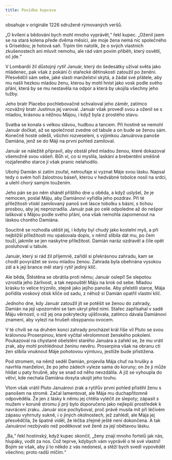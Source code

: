 ```yaml
---
title: Povídka kupcova
---
```


obsahuje v originále 1226 sdruženě rýmovaných veršů.

„O kvílení a bědování bych mohl mnoho vyprávět,“ řekl kupec. „Oženil jsem se na stará kolena přede dvěma měsíci, ale moje žena nemá nic společného s Griseldou; je hotová saň. Trpím tím natolik, že o svých vlastních zkušenostech ani mluvit nemohu, ale rád vám povím příběh, který osvětlí, oč jde.“

V Lombardii žil důstojný rytíř Január, který do šedesátky užíval světa jako mládenec, pak však z pokání či stařecké dětinskosti zatoužil po ženění. Přesvědčil sám sebe, jaké slasti manželství skýtá, a žádal své přátele, aby mu našli hezkou mladou ženu, kterou by mohl hníst jako vosk podle svého přání, která by se mu nestavěla na odpor a která by ukojila všechny jeho tužby.

Jeho bratr Placebo pochlebovačně schvaloval jeho záměr, zatímco rozvážný bratr Justinus jej varoval. Január však provedl svou a oženil se s mladou, krásnou a něžnou Májou, i když byla z prostého stavu.

Svatba se konala s velkou slávou, hudbou a tancem. Při hostině se nemohl Január dočkat, až se společnost zvedne od tabule a on bude se ženou sám. Konečně hosté odešli, všichni rozveseleni, s výjimkou Januárova panoše Damiána, jenž se do Máji na první pohled zamiloval.

Január se náležitě připravil, aby obstál před mladou ženou, které dokazoval všemožně svou vášeň. Bůh ví, co si myslila, laskání a brebentění směšně rozjařeného starce jí však pranic nelahodilo.

Ubohý Damián si zatím zoufal, netroufaje si vyznat Máje svou lásku. Napsal tedy o svém hoři žalostnou báseň, kterou v hedvábné tobolce nosil na srdci, a ulehl chorý samým toužením.

Jeho pán se po něm sháněl příštího dne u oběda, a když uslyšel, že je nemocen, poslal Máju, aby Damiánovi vyřídila jeho pozdrav. Při té příležitosti vtiskl zamilovaný panoš své lásce tobolku s básní, s tichou prosbou, aby jej neprozradila. Január pak po celé odpoledne až do nešpor laškoval s Májou podle svého přání, ona však nemohla zapomenout na láskou chorého Damiána.

Soucitně se rozhodla utěšit jej, i kdyby byl chudý jako kostelní myš, a při nejbližší příležitosti mu vpašovala dopis, v němž slíbila dát mu, po čem touží, jakmile se jen naskytne příležitost. Damián naráz ozdravěl a čile opět posluhoval u tabule.

Január, který si rád žil příjemně, zařídil si překrásnou zahradu, kam se chodil povyrážet se svou mladou ženou. Zahrada byla obehnána vysokou zdí a k její brance měl starý rytíř jediný klíč.

Ale běda, Štěstěna se obrátila proti němu; Január oslepl! Se slepotou vzrostla jeho žárlivost, a tak nepouštěl Máju na krok od sebe. Mladou krásku to velice trýznilo, stejně jako jejího panoše. Aby přelstili starce, Mája pořídila voskový otisk klíče od sadu, z něhož si Damián opatřil vlastní klíč.

Jednoho dne, kdy Január zatoužil jít se potěšit se ženou do zahrady, Damián na její upozornění se tam ukryl před nimi. Stařec zapřísahal v sadě Máju věrností, o níž jej ona pokrytecky ujišťovala, zatímco dávala Damiánovi znamení, aby vylezl na hrušeň obsypanou ovocem.

V té chvíli se na druhém konci zahrady procházel král říše vil Pluto se svou královnou Proserpinou, které vyčítal věrolomnost ženského pokolení. Poukazoval na chystané obelstění starého Januára a zařekl se, že mu vrátí zrak, aby mohl prohlédnout ženinu nevěru. Proserpina však na obranu cti žen slíbila vnuknout Máje pohotovou výmluvu, jestliže bude přistižena.

Pod stromem, na němž seděl Damián, projevila Mája chuť na hrušky a navrhla manželovi, že po jeho zádech vyleze sama do koruny; on že ji může hlídat u paty hrušně, aby se snad od něho nevzdálila. A již se vyhoupla do větví, kde nechala Damiána dosyta ukojit jeho touhu.

Vtom však vrátil Pluto Januárovi zrak a rytířův první pohled přistihl ženu s panošem na stromě. Začal lamentovat, ale Mája mu duchapřítomně odpověděla. Že jen z lásky k němu jej chtěla vyléčit ze slepoty; zápasit s mužem v koruně stromu jí prý bylo doporučeno jako nejlepší prostředek k navrácení zraku. Január sice pochyboval, proč právě musila mít při léčivém zápasu vyhrnuty sukně, i o jiných okolnostech, jež zahlédl, ale Mája jej přesvědčila, že špatně viděl, že léčba zřejmě ještě není dokončena. A tak Januárovi nezbývalo než poděkovat své ženě za její obětavou lásku.

„Ba,“ řekl hostinský, když kupec skončil, „ženy znají mnoho fortelů jak nás, hlupáky, vodit za nos. Což teprve, kdybych vám vyprávěl o té své vlastní! Bojím se však, aby jí to někdo z vás nedonesl, a stěží bych svedl vypovědět všechno; proto radši mlčím.“
